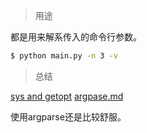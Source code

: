 > 用途

都是用来解系传入的命令行参数。
```bash
$ python main.py -n 3 -v
```


> 总结


[sys and getopt](/%E8%AF%BB%E5%8F%96%E5%91%BD%E4%BB%A4%E8%A1%8C/sys%20and%20getopt.md)
[argpase.md](/%E8%AF%BB%E5%8F%96%E5%91%BD%E4%BB%A4%E8%A1%8C/argparse.md)

使用argparse还是比较舒服。